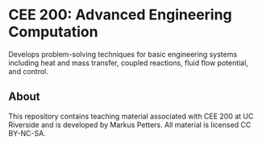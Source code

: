 # CEE 200: Advanced Engineering Computation

Develops problem-solving techniques for basic engineering systems including heat and mass transfer, coupled reactions, fluid flow potential, and control.

## About

This repository contains teaching material associated with CEE 200 at UC Riverside and is developed by Markus Petters. All material is licensed CC BY-NC-SA. 